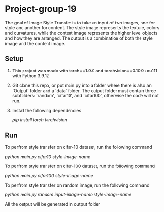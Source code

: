 # Project-group-19
The goal of Image Style Transfer is to take an input of two images, one for style and another for
content. The style image represents the texture, colors and curvatures, while the content image
represents the higher level objects and how they are arranged. The output is a combination of both
the style image and the content image.

## Setup
1. This project was made with torch==1.9.0 and torchvision==0.10.0+cu111 with Python 3.9.12
2. Git clone this repo, or put main.py into a folder where there is also an 'Output' folder and a 'data' folder. The output folder must contain three subfolders: 'random', 'cifar10', and 'cifar100', otherwise the code will not run.
4. Install the following dependencies

    _pip install torch torchvision_

## Run
To perfrom style transfer on cifar-10 dataset, run the following command

_python main.py cifar10 style-image-name_

To perfrom style transfer on cifar-100 dataset, run the following command

_python main.py cifar100 style-image-name_

To perfrom style transfer on random image, run the following command

_python main.py random input-image-name style-image-name_
  
All the output will be generated in output folder
